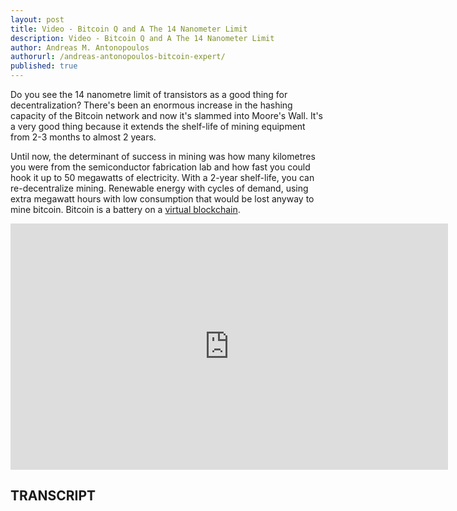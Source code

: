 ```yaml
---
layout: post
title: Video - Bitcoin Q and A The 14 Nanometer Limit
description: Video - Bitcoin Q and A The 14 Nanometer Limit
author: Andreas M. Antonopoulos
authorurl: /andreas-antonopoulos-bitcoin-expert/
published: true
---
```


<p>Do you see the 14 nanometre limit of transistors as a good thing for decentralization? There's been an enormous increase in the hashing capacity of the Bitcoin network and now it's slammed into Moore's Wall. It's a very good thing because it extends the shelf-life of mining equipment from 2-3 months to almost 2 years. </p>

<p>Until now, the determinant of success in mining was how many kilometres you were from the semiconductor fabrication lab and how fast you could hook it up to 50 megawatts of electricity. With a 2-year shelf-life, you can re-decentralize mining. Renewable energy with cycles of demand, using extra megawatt hours with low consumption that would be lost anyway to mine bitcoin. Bitcoin is a battery on a <a href="/the-regain-of-bitcoin-will-it-be-strong-enough/">virtual blockchain</a>.</p>

<center><iframe width="700" height="394" src="https://www.youtube.com/embed/gYwc_MCC4us?list=PLPQwGV1aLnTsHvzevl9BAUlfsfwFfU7aP" frameborder="0" allowfullscreen></iframe></center>

<h2>TRANSCRIPT</h2>

